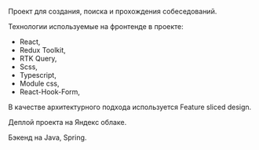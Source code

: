 Проект для создания, поиска и прохождения собеседований.

Технологии используемые на фронтенде в проекте:

- React,
- Redux Toolkit,
- RTK Query,
- Scss,
- Typescript,
- Module css,
- React-Hook-Form,

В качестве архитектурного подхода используется Feature sliced design.

Деплой проекта на Яндекс облаке.

Бэкенд на Java, Spring.

